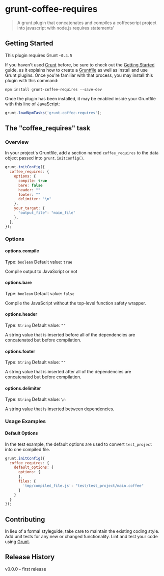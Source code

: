 # grunt-coffee-requires

> A grunt plugin that concatenates and compiles a coffeescript project into javascript with node.js requires statements'

## Getting Started
This plugin requires Grunt `~0.4.5`

If you haven't used [Grunt](http://gruntjs.com/) before, be sure to check out the [Getting Started](http://gruntjs.com/getting-started) guide, as it explains how to create a [Gruntfile](http://gruntjs.com/sample-gruntfile) as well as install and use Grunt plugins. Once you're familiar with that process, you may install this plugin with this command:

```shell
npm install grunt-coffee-requires --save-dev
```

Once the plugin has been installed, it may be enabled inside your Gruntfile with this line of JavaScript:

```js
grunt.loadNpmTasks('grunt-coffee-requires');
```

## The "coffee_requires" task

### Overview
In your project's Gruntfile, add a section named `coffee_requires` to the data object passed into `grunt.initConfig()`.

```js
grunt.initConfig({
  coffee_requires: {
    options: {
      compile: true
      bare: false
      header: ""
      footer: ""
      delimiter: "\n"
    },
    your_target: {
      "output_file": "main_file"
    },
  },
});
```

### Options

#### options.compile
Type: `boolean`
Default value: `true`

Compile output to JavaScript or not

#### options.bare
Type: `boolean`
Default value: `false`

Compile the JavaScript without the top-level function safety wrapper.

#### options.header
Type: `String`
Default value: `""`

A string value that is inserted before all of the dependencies are concatenated but before compilation.

#### options.footer
Type: `String`
Default value: `""`

A string value that is inserted after all of the dependencies are concatenated but before compilation.

#### options.delimiter
Type: `String`
Default value: `\n`

A string value that is inserted between dependencies. 

### Usage Examples

#### Default Options
In the test example, the default options are used to convert ```test_project``` into one compiled file. 

```js
grunt.initConfig({
  coffee_requires: {
    default_options: {
      options: {
      },
      files: {
        'tmp/compiled_file.js': "test/test_project/main.coffee"
      }
    }
  }
});
```

## Contributing
In lieu of a formal styleguide, take care to maintain the existing coding style. Add unit tests for any new or changed functionality. Lint and test your code using [Grunt](http://gruntjs.com/).

## Release History
v0.0.0 - first release
